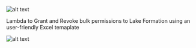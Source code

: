 ![alt text](https://i.ibb.co/bF3Ts2F/excel-to-lf-logo.png)

 Lambda to Grant and Revoke bulk permissions to Lake Formation using an user-friendly Excel temaplate

![alt text](https://i.ibb.co/xXgGv2Q/excel-to-lf-process.png")







